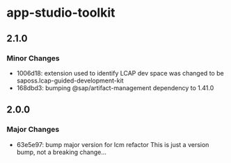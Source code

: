 # app-studio-toolkit

## 2.1.0

### Minor Changes

- 1006d18: extension used to identify LCAP dev space was changed to be saposs.lcap-guided-development-kit
- 168dbd3: bumping @sap/artifact-management dependency to 1.41.0

## 2.0.0

### Major Changes

- 63e5e97: bump major version for lcm refactor
  This is just a version bump, not a breaking change...
